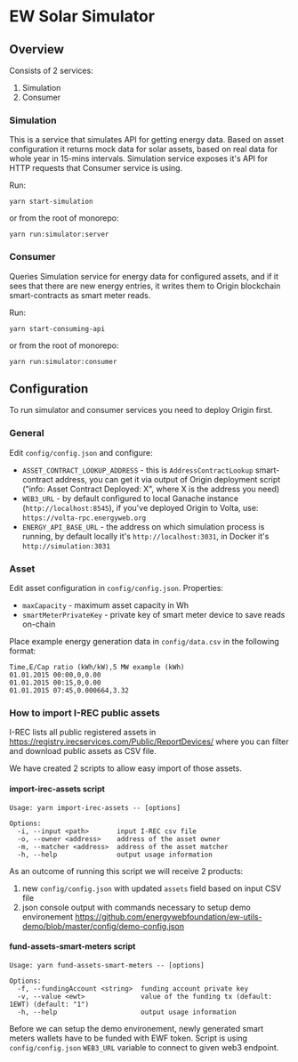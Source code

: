 # EW Solar Simulator

## Overview

Consists of 2 services:

1. Simulation
2. Consumer

### Simulation

This is a service that simulates API for getting energy data. Based on asset configuration it returns mock data for solar assets, based on real data for whole year in 15-mins intervals. Simulation service exposes it's API for HTTP requests that Consumer service is using.

Run:
```
yarn start-simulation
```

or from the root of monorepo:

```
yarn run:simulator:server
```

### Consumer

Queries Simulation service for energy data for configured assets, and if it sees that there are new energy entries, it writes them to Origin blockchain smart-contracts as smart meter reads.

Run:
```
yarn start-consuming-api
```

or from the root of monorepo:

```
yarn run:simulator:consumer
```

## Configuration

To run simulator and consumer services you need to deploy Origin first.

### General

Edit `config/config.json` and configure:
- `ASSET_CONTRACT_LOOKUP_ADDRESS` - this is `AddressContractLookup` smart-contract address, you can get it via output of Origin deployment script ("info: Asset Contract Deployed: X", where X is the address you need)
- `WEB3_URL` - by default configured to local Ganache instance (`http://localhost:8545`), if you've deployed Origin to Volta, use: `https://volta-rpc.energyweb.org`
- `ENERGY_API_BASE_URL` - the address on which simulation process is running, by default locally it's `http://localhost:3031`, in Docker it's `http://simulation:3031`

### Asset

Edit asset configuration in `config/config.json`. Properties:
- `maxCapacity` - maximum asset capacity in Wh
- `smartMeterPrivateKey` - private key of smart meter device to save reads on-chain

Place example energy generation data in `config/data.csv` in the following format:

```
Time,E/Cap ratio (kWh/kW),5 MW example (kWh)
01.01.2015 00:00,0,0.00
01.01.2015 00:15,0,0.00
01.01.2015 07:45,0.000664,3.32
```

### How to import I-REC public assets

I-REC lists all public registered assets in https://registry.irecservices.com/Public/ReportDevices/ where you can filter and download public assets as CSV file.

We have created 2 scripts to allow easy import of those assets.

#### import-irec-assets script

```
Usage: yarn import-irec-assets -- [options]

Options:
  -i, --input <path>       input I-REC csv file
  -o, --owner <address>    address of the asset owner
  -m, --matcher <address>  address of the asset matcher
  -h, --help               output usage information
```

As an outcome of running this script we will receive 2 products:

1. new `config/config.json` with updated `assets` field based on input CSV file
2. json console output with commands necessary to setup demo environement https://github.com/energywebfoundation/ew-utils-demo/blob/master/config/demo-config.json


#### fund-assets-smart-meters script

```
Usage: yarn fund-assets-smart-meters -- [options]

Options:
  -f, --fundingAccount <string>  funding account private key
  -v, --value <ewt>              value of the funding tx (default: 1EWT) (default: "1")
  -h, --help                     output usage information
```

Before we can setup the demo environement, newly generated smart meters wallets have to be funded with EWF token. Script is using `config/config.json` `WEB3_URL` variable to connect to given web3 endpoint.

